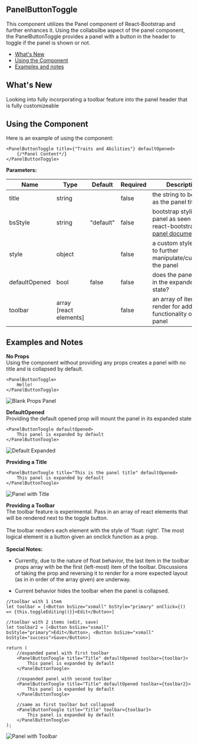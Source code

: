 ## PanelButtonToggle
This component utilizes the Panel component of React-Bootstrap and further enhances it. Using the collabsilbe aspect of the panel component, the PanelButtonToggle provides a panel with a button in the header to toggle if the panel is shown or not.

- [What's New](#what's-new)
- [Using the Component](#using-the-component)
- [Examples and notes](#examples-and-notes)


## What's New
Looking into fully incorporating a toolbar feature into the panel header that is fully customizeable

## Using the Component
Here is an example of using the component:
```
<PanelButtonToggle title={"Traits and Abilities"} defaultOpened>
    {/*Panel Content*/}
</PanelButtonToggle> 
```
**Parameters:**<br>

| Name | Type | Default | Required | Description |
| ----- | ----- | ----- | ----- | ----- |
| title | string | | false | the string to be used as the panel title |
| bsStyle | string | "default" | false | bootstrap styling of panel as seen in react-bootstrap [panel documentation](https://react-bootstrap.github.io/components/panel/) |
| style | object | | false | a custom style object to further manipulate/customize the panel |
| defaultOpened | bool | false | false | does the panel mount in the expanded state? |
| toolbar | array [react elements] | | false | an array of items to render for additional functionality on the panel |

## Examples and Notes
**No Props**<br>
Using the component without providing any props creates a panel with no title and is collapsed by default.
```
<PanelButtonToggle>
    Hello!
</PanelButtonToggle>
```
![Blank Props Panel](https://i.imgur.com/tPP6fxy.png)

**DefaultOpened**<br>
Providing the default opened prop will mount the panel in its expanded state
```
<PanelButtonToogle defaultOpened>
    This panel is expanded by default
</PanelButtonToogle>
```
![Default Expanded](https://i.imgur.com/0ShUpd9.png)

**Providing a Title**<br>
```
<PanelButtonToogle title="This is the panel title" defaultOpened>
    This panel is expanded by default
</PanelButtonToogle>
```
![Panel with Title](https://i.imgur.com/rJeMvQ2.png)

**Providing a Toolbar**<br>
The toolbar feature is experimental. Pass in an array of react elements that will be rendered next to the toggle button.<br><br>
The toolbar renders each element with the style of 'float: right'. The most logical element is a button given an onclick function as a prop.<br><br>
**Special Notes:**<br>
* Currently, due to the nature of float behavior, the last item in the toolbar props array with be the first (left-most) item of the toolbar. Discussions of taking the prop and reversing it to render for a more expected layout (as in in order of the array given) are underway.

* Current behavior hides the toolbar when the panel is collapsed.
```
//toolbar with 1 item
let toolbar = [<Button bsSize="xsmall" bsStyle="primary" onClick={() => {this.toggleEditing()}}>Edit</Button>]

//toolbar with 2 items (edit, save)
let toolbar2 = [<Button bsSize="xsmall" bsStyle="primary">Edit</Button>, <Button bsSize="xsmall" bsStyle="success">Save</Button>]

return (
    //expanded panel with first toolbar
    <PanelButtonToogle title="Title" defaultOpened toolbar={toolbar}>
        This panel is expanded by default
    </PanelButtonToogle>

    //expanded panel with second toolbar
    <PanelButtonToogle title="Title" defaultOpened toolbar={toolbar2}>
        This panel is expanded by default
    </PanelButtonToogle>

    //same as first toolbar but collapsed
    <PanelButtonToogle title="Title" toolbar={toolbar}>
        This panel is expanded by default
    </PanelButtonToogle>
);
```
![Panel with Toolbar](https://i.imgur.com/vLhArkn.png)